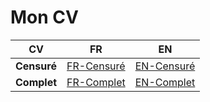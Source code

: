 # Mon CV

| CV          | FR                                 | EN                                         |
| ----------- | ---------------------------------- | ------------------------------------------ |
| **Censuré** | [FR-Censuré](cv.html)              | [EN-Censuré](cv.html?lang=en)              |
| **Complet** | [FR-Complet](cv.html?censored=off) | [EN-Complet](cv.html?lang=en&censored=off) |
